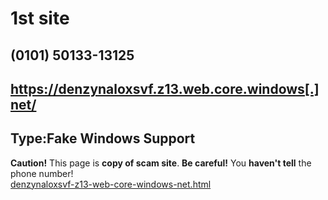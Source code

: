 # 1st site
## (0101) 50133-13125  
## https://denzynaloxsvf.z13.web.core.windows[.]net/  
## Type:Fake Windows Support  
**Caution!** This page is **copy of scam site**. **Be careful!** You **haven't tell** the phone number!  
[denzynaloxsvf-z13-web-core-windows-net.html](denzynaloxsvf-z13-web-core-windows-net.html)  
